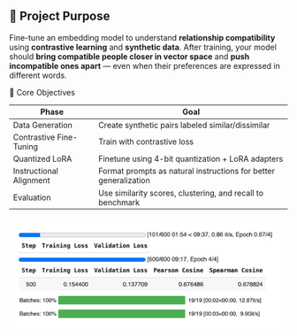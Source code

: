 ## 🧠 Project Purpose

Fine-tune an embedding model to understand **relationship compatibility** using **contrastive learning** and **synthetic data**. After training, your model should **bring compatible people closer in vector space** and **push incompatible ones apart** — even when their preferences are expressed in different words.

🎯 Core Objectives

| Phase | Goal |
|-------|------|
| Data Generation | Create synthetic pairs labeled similar/dissimilar |
| Contrastive Fine-Tuning | Train with contrastive loss |
| Quantized LoRA | Finetune using 4-bit quantization + LoRA adapters |
| Instructional Alignment | Format prompts as natural instructions for better generalization |
| Evaluation | Use similarity scores, clustering, and recall to benchmark |


![img.png](img.png)
